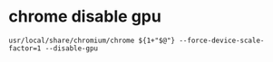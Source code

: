 # chrome disable gpu

```
usr/local/share/chromium/chrome ${1+"$@"} --force-device-scale-factor=1 --disable-gpu 
```
